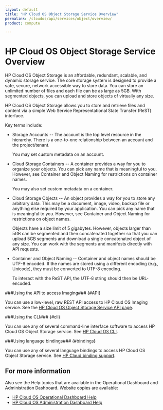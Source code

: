 ```yaml
---
layout: default
title: "HP Cloud OS Object Storage Service Overview"
permalink: /cloudos/api/services/object/overview/
product: compute

---
```

# HP Cloud OS Object Storage Service Overview #

<!-- modeled after HP Cloud Networking Getting Started (network.getting.started.md) -->

HP Cloud OS Object Storage is an affordable, redundant, scalable, and dynamic storage service. The core storage system is designed to provide a safe, secure, network accessible way to store data. You can store an unlimited number of files and each file can be as large as 5GB. With segmented objects, you can upload and store objects of virtually any size.

HP Cloud OS Object Storage allows you to store and retrieve files and content via a simple Web Service Representational State Transfer (ReST) interface.

Key terms include:

- Storage Accounts -- The account is the top level resource in the hierarchy. There is a one-to-one relationship between an account and the project/tenant. 

	You may set custom metadata on an account.

- Cloud Storage Containers -- A container provides a way for you to organize your objects. You can pick any name that is meaningful to you. However, see Container and Object Naming for restrictions on container names.

	You may also set custom metadata on a container.

- Cloud Storage Objects -- An object provides a way for you to store any arbitrary data. This may be a document, image, video, backup file or anything else required by your application. You can pick any name that is meaningful to you. However, see Container and Object Naming for restrictions on object names.

	Objects have a size limit of 5 gigabytes. However, objects larger than 5GB can be segmented and then concatenated together so that you can upload 5GB segments and download a single concatenated object of any size. You can work with the segments and manifests directly with API requests.

- Container and Object Naming -- Container and object names should be UTF-8 encoded. If the names are stored using a different encoding (e.g., Unicode), they must be converted to UTF-8 encoding.

	To interact with the ReST API, the UTF-8 string should then be URL-encoded. 

###Using the API to access Imaging### {#API}
 
You can use a low-level, raw REST API access to HP Cloud OS Imaging service. See the [HP Cloud OS Object Storage Service API page](/api/v13/object-storage).

###Using the CLI### {#cli}

You can use any of several command-line interface software to access HP Cloud OS Object Storage service. See [HP Cloud OS CLI](/cli/).

###Using language bindings### {#bindings}

You can use any of several language bindings to access HP Cloud OS Object Storage service. See [HP Cloud binding support](/bindings/).


## For more information ##
Also see the Help topics that are available in the Operational Dashboard and Administration Dashboard.  Website copies are available:

* [HP Cloud OS Operational Dashboard Help](/cloudos/manage/operational-dashboard/)
* [HP Cloud OS Administration Dashboard Help](/cloudos/manage/administration-dashboard/)